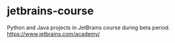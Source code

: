 # jetbrains-course
Python and Java projects in JetBrains course during beta period.
https://www.jetbrains.com/academy/
